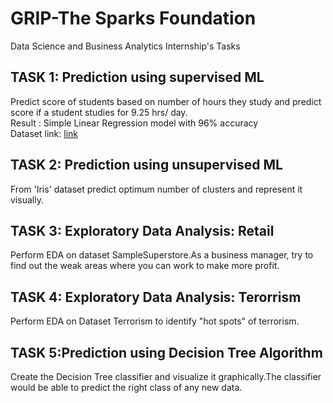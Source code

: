 # GRIP-The Sparks Foundation
Data Science and Business Analytics Internship's Tasks
## TASK 1: Prediction using supervised ML ##
Predict score of students based on number of hours they study and predict score if a student studies for 9.25 hrs/ day.\
Result : Simple Linear Regression model with 96% accuracy\
Dataset link: [link](https://raw.githubusercontent.com/AdiPersonalWorks/Random/master/student_scores%20-%20student_scores.csv)

## TASK 2: Prediction using unsupervised ML ##
From 'Iris' dataset predict optimum number of clusters and represent it visually.

## TASK 3: Exploratory Data Analysis: Retail ##
Perform EDA on dataset SampleSuperstore.As a business manager, try to find out the weak areas where you can
work to make more profit.


## TASK 4: Exploratory Data Analysis: Terorrism ##
Perform EDA on Dataset Terrorism to identify "hot spots" of terrorism.

## TASK 5:Prediction using Decision Tree Algorithm ##
Create the Decision Tree classifier and visualize it graphically.The classifier would be able to predict the right class of any new data.
